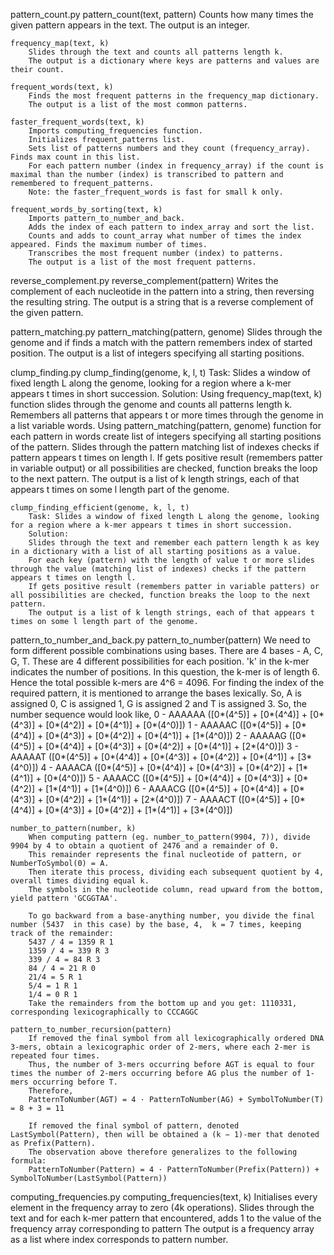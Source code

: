 

pattern_count.py
    pattern_count(text, pattern)
        Counts how many times the given pattern appears in the text.
        The output is an integer.

    frequency_map(text, k)
        Slides through the text and counts all patterns length k.
        The output is a dictionary where keys are patterns and values are their count.

    frequent_words(text, k)
        Finds the most frequent patterns in the frequency_map dictionary.
        The output is a list of the most common patterns.

    faster_frequent_words(text, k)
        Imports computing_frequencies function.
        Initializes frequent_patterns list.
        Sets list of patterns numbers and they count (frequency_array). Finds max count in this list.
        For each pattern number (index in frequency_array) if the count is maximal than the number (index) is transcribed to pattern and remembered to frequent_patterns.
        Note: the faster_frequent_words is fast for small k only.

    frequent_words_by_sorting(text, k)
        Imports pattern_to_number_and_back.
        Adds the index of each pattern to index_array and sort the list.
        Counts and adds to count_array what number of times the index appeared. Finds the maximum number of times.
        Transcribes the most frequent number (index) to patterns.
        The output is a list of the most frequent patterns.


reverse_complement.py
    reverse_complement(pattern)
        Writes the complement of each nucleotide in the pattern into a string, then reversing the resulting string.
        The output is a string that is a reverse complement of the given pattern.


pattern_matching.py
    pattern_matching(pattern, genome)
        Slides through the genome and if finds a match with the pattern remembers index of started position.
        The output is a list of integers specifying all starting positions.


clump_finding.py
    clump_finding(genome, k, l, t)
        Task: Slides a window of fixed length L along the genome, looking for a region where a k-mer appears t times in short succession.
        Solution:
        Using frequency_map(text, k) function slides through the genome and counts all patterns length k.
        Remembers all patterns that appears t or more times through the genome in a list variable words.
        Using pattern_matching(pattern, genome) function for each pattern in words create list of integers specifying all starting positions of the pattern.
        Slides through the pattern matching list of indexes checks if pattern appears t times on length l.
        If gets positive result (remembers patter in variable output) or all possibilities are checked, function breaks the loop to the next pattern.
        The output is a list of k length strings, each of that appears t times on some l length part of the genome.

    clump_finding_efficient(genome, k, l, t)
        Task: Slides a window of fixed length L along the genome, looking for a region where a k-mer appears t times in short succession.
        Solution:
        Slides through the text and remember each pattern length k as key in a dictionary with a list of all starting positions as a value.
        For each key (pattern) with the length of value t or more slides through the value (matching list of indexes) checks if the pattern appears t times on length l.
        If gets positive result (remembers patter in variable patters) or all possibilities are checked, function breaks the loop to the next pattern.
        The output is a list of k length strings, each of that appears t times on some l length part of the genome.


pattern_to_number_and_back.py
    pattern_to_number(pattern)
        We need to form different possible combinations using bases. There are 4 bases - A, C, G, T.
        These are 4 different possibilities for each position.
        'k' in the k-mer indicates the number of positions. In this question, the k-mer is of length 6.
        Hence the total possible k-mers are 4^6 = 4096.
        For finding the index of the required pattern, it is mentioned to arrange the bases lexically.
        So, A is assigned 0, C is assigned 1, G is assigned 2 and T is assigned 3. So, the number sequence would look like,
        0 - AAAAAA ([0*(4^5)] + [0*(4^4)] + [0*(4^3)] + [0*(4^2)] + [0*(4^1)] + [0*(4^0)])
        1 - AAAAAC ([0*(4^5)] + [0*(4^4)] + [0*(4^3)] + [0*(4^2)] + [0*(4^1)] + [1*(4^0)])
        2 - AAAAAG ([0*(4^5)] + [0*(4^4)] + [0*(4^3)] + [0*(4^2)] + [0*(4^1)] + [2*(4^0)])
        3 - AAAAAT ([0*(4^5)] + [0*(4^4)] + [0*(4^3)] + [0*(4^2)] + [0*(4^1)] + [3*(4^0)])
        4 - AAAACA ([0*(4^5)] + [0*(4^4)] + [0*(4^3)] + [0*(4^2)] + [1*(4^1)] + [0*(4^0)])
        5 - AAAACC ([0*(4^5)] + [0*(4^4)] + [0*(4^3)] + [0*(4^2)] + [1*(4^1)] + [1*(4^0)])
        6 - AAAACG ([0*(4^5)] + [0*(4^4)] + [0*(4^3)] + [0*(4^2)] + [1*(4^1)] + [2*(4^0)])
        7 - AAAACT ([0*(4^5)] + [0*(4^4)] + [0*(4^3)] + [0*(4^2)] + [1*(4^1)] + [3*(4^0)])

    number_to_pattern(number, k)
        When computing pattern (eg. number_to_pattern(9904, 7)), divide 9904 by 4 to obtain a quotient of 2476 and a remainder of 0.
        This remainder represents the final nucleotide of pattern, or NumberToSymbol(0) = A.
        Then iterate this process, dividing each subsequent quotient by 4, overall times dividing equal k.
        The symbols in the nucleotide column, read upward from the bottom, yield pattern 'GCGGTAA'.

        To go backward from a base-anything number, you divide the final number (5437  in this case) by the base, 4,  k = 7 times, keeping track of the remainder: ﻿﻿
        5437 / 4 = 1359 R 1
        1359 / 4 = 339 R 3
        339 / 4 = 84 R 3
        84 / 4 = 21 R 0
        21/4 = 5 R 1
        5/4 = 1 R 1
        1/4 = 0 R 1
        Take the remainders from the bottom up and you get: 1110331, corresponding lexicographically to ﻿CCCAGGC

    pattern_to_number_recursion(pattern)
        If removed the final symbol from all lexicographically ordered DNA 3-mers, obtain a lexicographic order of 2-mers, where each 2-mer is repeated four times.
        Thus, the number of 3-mers occurring before AGT is equal to four times the number of 2-mers occurring before AG plus the number of 1-mers occurring before T.
        Therefore,
        PatternToNumber(AGT) = 4 · PatternToNumber(AG) + SymbolToNumber(T) = 8 + 3 = 11

        If removed the final symbol of pattern, denoted LastSymbol(Pattern), then will be obtained a (k − 1)-mer that denoted as Prefix(Pattern).
        The observation above therefore generalizes to the following formula:
        PatternToNumber(Pattern) = 4 · PatternToNumber(Prefix(Pattern)) + SymbolToNumber(LastSymbol(Pattern))


computing_frequencies.py
    computing_frequencies(text, k)
        Initialises every element in the frequency array to zero (4k operations).
        Slides through the text and for each k-mer pattern that encountered, adds 1 to the value of the frequency array corresponding to pattern
        The output is a frequency array as a list where index corresponds to pattern number.
